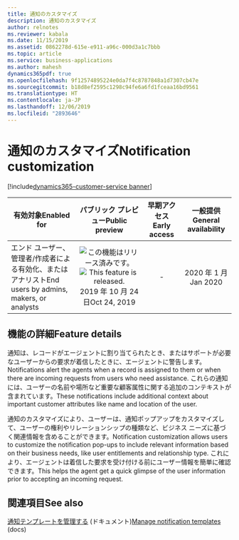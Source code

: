 ```yaml
---
title: 通知のカスタマイズ
description: 通知のカスタマイズ
author: relnotes
ms.reviewer: kabala
ms.date: 11/15/2019
ms.assetid: 0862278d-615e-e911-a96c-000d3a1c7bbb
ms.topic: article
ms.service: business-applications
ms.author: mahesh
dynamics365pdf: true
ms.openlocfilehash: 9f12574895224e0da7f4c8787848a1d7307cb47e
ms.sourcegitcommit: b18d8ef2595c1298c94fe6a6fd1fceaa16bd9561
ms.translationtype: HT
ms.contentlocale: ja-JP
ms.lasthandoff: 12/06/2019
ms.locfileid: "2893646"
---
```

# <a name="notification-customization"></a><span data-ttu-id="ec5b0-103">通知のカスタマイズ</span><span class="sxs-lookup"><span data-stu-id="ec5b0-103">Notification customization</span></span>
[!include[dynamics365-customer-service banner](../includes/dynamics365-customer-service.md)]

| <span data-ttu-id="ec5b0-104">有効対象</span><span class="sxs-lookup"><span data-stu-id="ec5b0-104">Enabled for</span></span>    |  <span data-ttu-id="ec5b0-105">パブリック プレビュー</span><span class="sxs-lookup"><span data-stu-id="ec5b0-105">Public preview</span></span> | <span data-ttu-id="ec5b0-106">早期アクセス</span><span class="sxs-lookup"><span data-stu-id="ec5b0-106">Early access</span></span> | <span data-ttu-id="ec5b0-107">一般提供</span><span class="sxs-lookup"><span data-stu-id="ec5b0-107">General availability</span></span> | 
| ---------- | :----------: |:----------: |:----------: |
|<span data-ttu-id="ec5b0-108">エンド ユーザー、管理者/作成者による有効化、またはアナリスト</span><span class="sxs-lookup"><span data-stu-id="ec5b0-108">End users by admins, makers, or analysts</span></span>|<span data-ttu-id="ec5b0-109">![この機能はリリース済みです。](/dynamics365-release-plan/media/green-checkmark.png "この機能はリリース済みです。")</span><span class="sxs-lookup"><span data-stu-id="ec5b0-109">![This feature is released.](/dynamics365-release-plan/media/green-checkmark.png "This feature is released.")</span></span> <span data-ttu-id="ec5b0-110">2019 年 10 月 24 日</span><span class="sxs-lookup"><span data-stu-id="ec5b0-110">Oct 24, 2019</span></span>|-| <span data-ttu-id="ec5b0-111">2020 年 1 月</span><span class="sxs-lookup"><span data-stu-id="ec5b0-111">Jan 2020</span></span>|






## <a name="feature-details"></a><span data-ttu-id="ec5b0-112">機能の詳細</span><span class="sxs-lookup"><span data-stu-id="ec5b0-112">Feature details</span></span>
<!--feature detail start -->
<span data-ttu-id="ec5b0-113">通知は、レコードがエージェントに割り当てられたとき、またはサポートが必要なユーザーからの要求が着信したときに、エージェントに警告します。</span><span class="sxs-lookup"><span data-stu-id="ec5b0-113">Notifications alert the agents when a record is assigned to them or when there are incoming requests from users who need assistance.</span></span> <span data-ttu-id="ec5b0-114">これらの通知には、ユーザーの名前や場所など重要な顧客属性に関する追加のコンテキストが含まれています。</span><span class="sxs-lookup"><span data-stu-id="ec5b0-114">These notifications include additional context about important customer attributes like name and location of the user.</span></span> 

<span data-ttu-id="ec5b0-115">通知のカスタマイズにより、ユーザーは、通知ポップアップをカスタマイズして、ユーザーの権利やリレーションシップの種類など、ビジネス ニーズに基づく関連情報を含めることができます。</span><span class="sxs-lookup"><span data-stu-id="ec5b0-115">Notification customization allows users to customize the notification pop-ups to include relevant information based on their business needs, like user entitlements and relationship type.</span></span> <span data-ttu-id="ec5b0-116">これにより、エージェントは着信した要求を受け付ける前にユーザー情報を簡単に確認できます。</span><span class="sxs-lookup"><span data-stu-id="ec5b0-116">This helps the agent get a quick glimpse of the user information prior to accepting an incoming request.</span></span>
<!--feature detail end -->










## <a name="see-also"></a><span data-ttu-id="ec5b0-117">関連項目</span><span class="sxs-lookup"><span data-stu-id="ec5b0-117">See also</span></span>

<span data-ttu-id="ec5b0-118">[通知テンプレートを管理する](https://docs.microsoft.com/dynamics365/omnichannel/administrator/notification-templates) (ドキュメント)</span><span class="sxs-lookup"><span data-stu-id="ec5b0-118">[Manage notification templates](https://docs.microsoft.com/dynamics365/omnichannel/administrator/notification-templates) (docs)</span></span>
